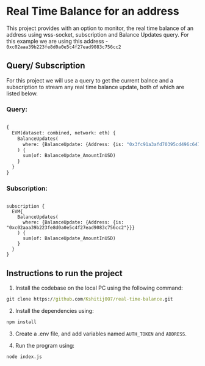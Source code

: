 # Real Time Balance for an address

This project provides with an option to monitor, the real time balance of an address using wss-socket, subscription and Balance Updates query. For this example we are using this address - `0xc02aaa39b223fe8d0a0e5c4f27ead9083c756cc2`

## Query/ Subscription

For this project we will use a query to get the current balnce and a subscription to stream any real time balance update, both of which are listed below.

### Query:

``` graphql

{
  EVM(dataset: combined, network: eth) {
    BalanceUpdates(
      where: {BalanceUpdate: {Address: {is: "0x3fc91a3afd70395cd496c647d5a6cc9d4b2b7fad"}}}
    ) {
      sum(of: BalanceUpdate_AmountInUSD)
    }
  }
}

```

### Subscription:

``` graphgl

subscription {
  EVM{
    BalanceUpdates(
      where: {BalanceUpdate: {Address: {is: "0xc02aaa39b223fe8d0a0e5c4f27ead9083c756cc2"}}}
    ) {
      sum(of: BalanceUpdate_AmountInUSD)
    }
  }
}

```

## Instructions to run the project

1. Install the codebase on the local PC using the following command:

```cmd
git clone https://github.com/Kshitij0O7/real-time-balance.git
```

2. Install the dependencies using:
```cmd
npm install
```

3. Create a .env file, and add variables named `AUTH_TOKEN` and `ADDRESS`.

4. Run the program using:
``` cmd
node index.js
```
